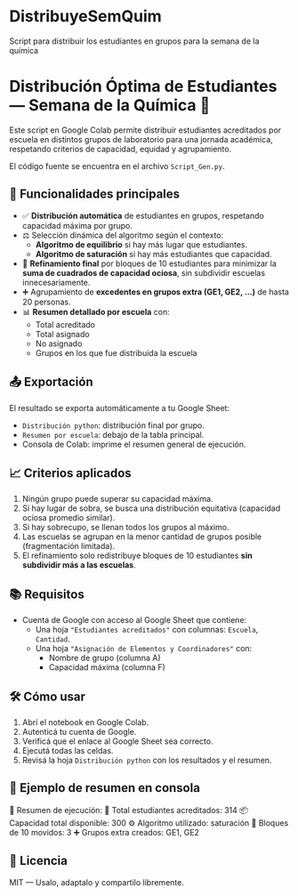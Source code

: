 # DistribuyeSemQuim
Script para distribuir los estudiantes en grupos para la semana de la química
# Distribución Óptima de Estudiantes — Semana de la Química 🧪

Este script en Google Colab permite distribuir estudiantes acreditados por escuela en distintos grupos de laboratorio para una jornada académica, respetando criterios de capacidad, equidad y agrupamiento.

El código fuente se encuentra en el archivo `Script_Gen.py`.

## 🚀 Funcionalidades principales

- ✅ **Distribución automática** de estudiantes en grupos, respetando capacidad máxima por grupo.
- ⚖️ Selección dinámica del algoritmo según el contexto:
  - **Algoritmo de equilibrio** si hay más lugar que estudiantes.
  - **Algoritmo de saturación** si hay más estudiantes que capacidad.
- 🔁 **Refinamiento final** por bloques de 10 estudiantes para minimizar la **suma de cuadrados de capacidad ociosa**, sin subdividir escuelas innecesariamente.
- ➕ Agrupamiento de **excedentes en grupos extra (GE1, GE2, …)** de hasta 20 personas.
- 📊 **Resumen detallado por escuela** con:
  - Total acreditado
  - Total asignado
  - No asignado
  - Grupos en los que fue distribuida la escuela

## 📤 Exportación

El resultado se exporta automáticamente a tu Google Sheet:

- `Distribución python`: distribución final por grupo.
- `Resumen por escuela`: debajo de la tabla principal.
- Consola de Colab: imprime el resumen general de ejecución.

## 📈 Criterios aplicados

1. Ningún grupo puede superar su capacidad máxima.
2. Si hay lugar de sobra, se busca una distribución equitativa (capacidad ociosa promedio similar).
3. Si hay sobrecupo, se llenan todos los grupos al máximo.
4. Las escuelas se agrupan en la menor cantidad de grupos posible (fragmentación limitada).
5. El refinamiento solo redistribuye bloques de 10 estudiantes **sin subdividir más a las escuelas**.

## 📚 Requisitos

- Cuenta de Google con acceso al Google Sheet que contiene:
  - Una hoja `"Estudiantes acreditados"` con columnas: `Escuela`, `Cantidad`.
  - Una hoja `"Asignación de Elementos y Coordinadores"` con:
    - Nombre de grupo (columna A)
    - Capacidad máxima (columna F)

## 🛠 Cómo usar

1. Abrí el notebook en Google Colab.
2. Autenticá tu cuenta de Google.
3. Verificá que el enlace al Google Sheet sea correcto.
4. Ejecutá todas las celdas.
5. Revisá la hoja `Distribución python` con los resultados y el resumen.

## 🧾 Ejemplo de resumen en consola

🧾 Resumen de ejecución:
🔢 Total estudiantes acreditados: 314
📦 Capacidad total disponible: 300
⚙️ Algoritmo utilizado: saturación
🔁 Bloques de 10 movidos: 3
➕ Grupos extra creados: GE1, GE2


## 📜 Licencia

MIT — Usalo, adaptalo y compartilo libremente.
